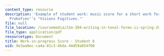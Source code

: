 ```yaml
---
content_type: resource
description: 'Example of student work: music score for a short work for piano imitating
  Prokofiev''s "Visions Fugitives."'
file: null
file_location: /coursemedia/21m-304-writing-in-tonal-forms-ii-spring-2009/9e3aa0ecca4a01c34bda44d59a654f60_MIT21M_304s09_sw06.pdf
file_type: application/pdf
resourcetype: Document
title: Work-in-progress Score - Student 6
uid: 9e3aa0ec-ca4a-01c3-4bda-44d59a654f60
---
```

